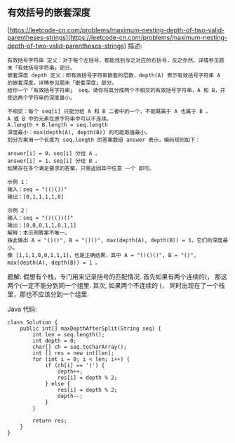 ## 有效括号的嵌套深度
[https://leetcode-cn.com/problems/maximum-nesting-depth-of-two-valid-parentheses-strings](https://leetcode-cn.com/problems/maximum-nesting-depth-of-two-valid-parentheses-strings)
描述:
```
有效括号字符串 定义：对于每个左括号，都能找到与之对应的右括号，反之亦然。详情参见题末「有效括号字符串」部分。
嵌套深度 depth 定义：即有效括号字符串嵌套的层数，depth(A) 表示有效括号字符串 A 的嵌套深度。详情参见题末「嵌套深度」部分。
给你一个「有效括号字符串」 seq，请你将其分成两个不相交的有效括号字符串，A 和 B，并使这两个字符串的深度最小。

不相交：每个 seq[i] 只能分给 A 和 B 二者中的一个，不能既属于 A 也属于 B 。
A 或 B 中的元素在原字符串中可以不连续。
A.length + B.length = seq.length
深度最小：max(depth(A), depth(B)) 的可能取值最小。 
划分方案用一个长度为 seq.length 的答案数组 answer 表示，编码规则如下：

answer[i] = 0，seq[i] 分给 A 。
answer[i] = 1，seq[i] 分给 B 。
如果存在多个满足要求的答案，只需返回其中任意 一个 即可。

示例 1：
输入：seq = "(()())"
输出：[0,1,1,1,1,0]

示例 2：
输入：seq = "()(())()"
输出：[0,0,0,1,1,0,1,1]
解释：本示例答案不唯一。
按此输出 A = "()()", B = "()()", max(depth(A), depth(B)) = 1，它们的深度最小。
像 [1,1,1,0,0,1,1,1]，也是正确结果，其中 A = "()()()", B = "()", max(depth(A), depth(B)) = 1 。 
```

题解:
假想有个栈，专门用来记录括号的匹配情况.
首先如果有两个连续的(， 那这两个(一定不能分到同一个组里.
其次, 如果两个不连续的 (， 同时出现在了一个栈里，那也不应该分到一个组里.


Java 代码:
```
class Solution {
    public int[] maxDepthAfterSplit(String seq) {
        int len = seq.length();
        int depth = 0;
        char[] ch = seq.toCharArray();
        int [] res = new int[len];
        for (int i = 0; i < len; i++) {
            if (ch[i] == '(') {
                depth++;
                res[i] = depth % 2;
            } else {
                res[i] = depth % 2;
                depth--;
            }
        }

        return res;
    }
}
```

